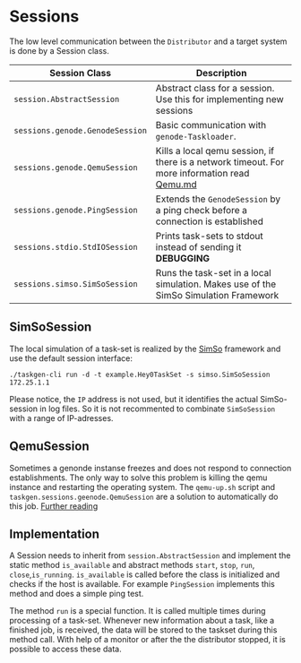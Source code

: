 # Sessions

The low level communication between the `Distributor` and a target system is
done by a Session class.

| Session Class | Description |
| --- | --- |
| `session.AbstractSession` | Abstract class for a session. Use this for implementing new sessions |
| `sessions.genode.GenodeSession` | Basic communication with `genode-Taskloader`. |
| `sessions.genode.QemuSession` | Kills a local qemu session, if there is a network timeout. For more information read [Qemu.md](docs/qemu.md) |
| `sessions.genode.PingSession` | Extends the `GenodeSession` by a ping check before a connection is established |
| `sessions.stdio.StdIOSession` | Prints task-sets to stdout instead of sending it **DEBUGGING** |
| `sessions.simso.SimSoSession` | Runs the task-set in a local simulation. Makes use of the SimSo Simulation Framework |

## SimSoSession

The local simulation of a task-set is realized by the
[SimSo](https://github.com/MaximeCheramy/simso) framework and use the default
session interface:

```
./taskgen-cli run -d -t example.Hey0TaskSet -s simso.SimSoSession 172.25.1.1
```

Please notice, the `IP` address is not used, but it identifies the actual
SimSo-session in log files. So it is not recommented to combinate `SimSoSession`
with a range of IP-adresses.

## QemuSession

Sometimes a genonde instanse freezes and does not respond to connection
establishments. The only way to solve this problem is killing the qemu instance
and restarting the operating system. The `qemu-up.sh` script and
`taskgen.sessions.geenode.QemuSession` are a solution to automatically do this
job. [Further reading](docs/qemu.md)


## Implementation

A Session needs to inherit from `session.AbstractSession` and implement the
static method `is_available` and abstract methods `start`, `stop`, `run`,
`close`,`is_running`. `is_available` is called before the class is initialized and checks if
the host is available. For example `PingSession` implements this method and does
a simple ping test.

The method `run` is a special function. It is called multiple times during
processing of a task-set. Whenever new information about a task, like a finished
job, is received, the data will be stored to the taskset during this method
call. With help of a monitor or after the the distributor stopped, it is
possible to access these data.
